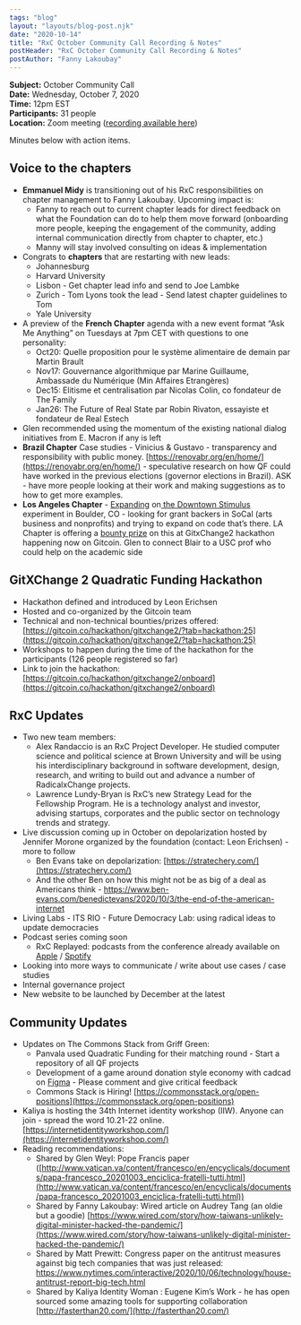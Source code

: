 ```yaml
---
tags: "blog"
layout: "layouts/blog-post.njk"
date: "2020-10-14"
title: "RxC October Community Call Recording & Notes"
postHeader: "RxC October Community Call Recording & Notes"
postAuthor: "Fanny Lakoubay"
---
```


**Subject:** October Community Call<br/>
**Date:** Wednesday, October 7, 2020<br/>
**Time:** 12pm EST<br/>
**Participants:** 31 people<br/>
**Location:** Zoom meeting ([recording available here](https://youtu.be/2P8QhuDZqOE))

Minutes below with action items.

## Voice to the chapters

- **Emmanuel Midy** is transitioning out of his RxC responsibilities on chapter management to Fanny Lakoubay. Upcoming impact is:
  - Fanny to reach out to current chapter leads for direct feedback on what the Foundation can do to help them move forward (onboarding more people, keeping the engagement of the community, adding internal communication directly from chapter to chapter, etc.)
  - Manny will stay involved consulting on ideas & implementation
- Congrats to **chapters** that are restarting with new leads:
  - Johannesburg
  - Harvard University
  - Lisbon - Get chapter lead info and send to Joe Lambke
  - Zurich - Tom Lyons took the lead - Send latest chapter guidelines to Tom
  - Yale University
- A preview of the **French Chapter** agenda with a new event format “Ask Me Anything” on Tuesdays at 7pm CET with questions to one personality:
  - Oct20: Quelle proposition pour le système alimentaire de demain par Martin Brault
  - Nov17: Gouvernance algorithmique par Marine Guillaume, Ambassade du Numérique (Min Affaires Etrangères)
  - Dec15: Elitisme et centralisation par Nicolas Colin, co fondateur de The Family
  - Jan26: The Future of Real State par Robin Rivaton, essayiste et fondateur de Real Estech
- Glen recommended using the momentum of the existing national dialog initiatives from E. Macron if any is left
- **Brazil Chapter** Case studies - Vinicius & Gustavo - transparency and responsibility with public money. [https://renovabr.org/en/home/](https://renovabr.org/en/home/) - speculative research on how QF could have worked in the previous elections (governor elections in Brazil). ASK - have more people looking at their work and making suggestions as to how to get more examples.
- **Los Angeles Chapter** - [Expanding](https://gitcoin.co/issue/RxCLosAngeles/downtownstimulus/1/100023822) on[ the Downtown Stimulus](https://www.downtownstimulus.com/) experiment in Boulder, CO - looking for grant backers in SoCal (arts business and nonprofits) and trying to expand on code that’s there. LA Chapter is offering a [bounty prize](https://gitcoin.co/issue/RxCLosAngeles/downtownstimulus/1/100023822) on this at GitxChange2 hackathon happening now on Gitcoin. Glen to connect Blair to a USC prof who could help on the academic side

## GitXChange 2 Quadratic Funding Hackathon

- Hackathon defined and introduced by Leon Erichsen
- Hosted and co-organized by the Gitcoin team
- Technical and non-technical bounties/prizes offered: [https://gitcoin.co/hackathon/gitxchange2/?tab=hackathon:25](https://gitcoin.co/hackathon/gitxchange2/?tab=hackathon:25)
- Workshops to happen during the time of the hackathon for the participants (126 people registered so far)
- Link to join the hackathon: [https://gitcoin.co/hackathon/gitxchange2/onboard](https://gitcoin.co/hackathon/gitxchange2/onboard)

## RxC Updates

- Two new team members:
  - Alex Randaccio is an RxC Project Developer. He studied computer science and political science at Brown University and will be using his interdisciplinary background in software development, design, research, and writing to build out and advance a number of RadicalxChange projects.
  - Lawrence Lundy-Bryan is RxC’s new Strategy Lead for the Fellowship Program. He is a technology analyst and investor, advising startups, corporates and the public sector on technology trends and strategy.
- Live discussion coming up in October on depolarization hosted by Jennifer Morone organized by the foundation (contact: Leon Erichsen) - more to follow
  - Ben Evans take on depolarization: [https://stratechery.com/](https://stratechery.com/)
  - And the other Ben on how this might not be as big of a deal as Americans think - https://www.ben-evans.com/benedictevans/2020/10/3/the-end-of-the-american-internet
- Living Labs - ITS RIO - Future Democracy Lab: using radical ideas to update democracies
- Podcast series coming soon
  - RxC Replayed: podcasts from the conference already available on [Apple](https://podcasts.apple.com/de/podcast/radicalxchange-replayed/id1528842651) / [Spotify](https://open.spotify.com/show/1mGxPVe7CwVcpNHaR2MUcV?si=b6NUTQgdRTOiizG_3RElOg)
- Looking into more ways to communicate / write about use cases / case studies
- Internal governance project
- New website to be launched by December at the latest

## Community Updates

- Updates on The Commons Stack from Griff Green:
  - Panvala used Quadratic Funding for their matching round - Start a repository of all QF projects
  - Development of a game around donation style economy with cadcad on [Figma](https://www.figma.com/proto/cuFTOOajO4aouz4SLnIINz/Commons-Simulator) - Please comment and give critical feedback
  - Commons Stack is Hiring! [https://commonsstack.org/open-positions](https://commonsstack.org/open-positions)
- Kaliya is hosting the 34th Internet identity workshop (IIW). Anyone can join - spread the word 10.21-22 online. [https://internetidentityworkshop.com/](https://internetidentityworkshop.com/)
- Reading recommendations:
  - Shared by Glen Weyl: Pope Francis paper ([http://www.vatican.va/content/francesco/en/encyclicals/documents/papa-francesco_20201003_enciclica-fratelli-tutti.html](http://www.vatican.va/content/francesco/en/encyclicals/documents/papa-francesco_20201003_enciclica-fratelli-tutti.html))
  - Shared by Fanny Lakoubay: Wired article on Audrey Tang (an oldie but a goodie) [https://www.wired.com/story/how-taiwans-unlikely-digital-minister-hacked-the-pandemic/](https://www.wired.com/story/how-taiwans-unlikely-digital-minister-hacked-the-pandemic/)
  - Shared by Matt Prewitt: Congress paper on the antitrust measures against big tech companies that was just released: https://www.nytimes.com/interactive/2020/10/06/technology/house-antitrust-report-big-tech.html
  - Shared by Kaliya Identity Woman : Eugene Kim’s Work - he has open sourced some amazing tools for supporting collaboration [http://fasterthan20.com/](http://fasterthan20.com/)
